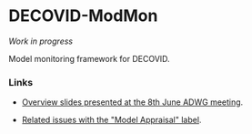 # DECOVID-ModMon

_Work in progress_

Model monitoring framework for DECOVID.

### Links

* [Overview slides presented at the 8th June ADWG meeting](https://github.com/alan-turing-institute/DECOVID-dataaccess/blob/master/monitor/notes/20200608_MonitoringOverview_ADWG.pdf).

* [Related issues with the "Model Appraisal" label](https://github.com/alan-turing-institute/DECOVID-dataaccess/issues?q=is%3Aopen+is%3Aissue+label%3A%22Model+Appraisal%22).
